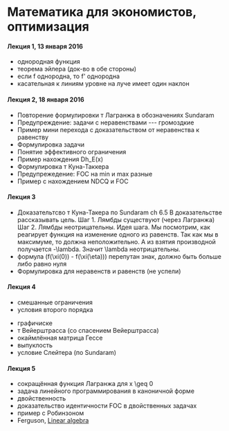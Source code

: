 # Математика для экономистов, оптимизация

#### Лекция 1, 13 января 2016
* однородная функция
* теорема эйлера (док-во в обе стороны)
* если f однородна, то f' однородна
* касательная к линиям уровне на луче имеет один наклон

#### Лекция 2, 18 января 2016
* Повторение формулировки т Лагранжа в обозначениях Sundaram
* Предупреждение: задачи с неравенствами --- громоздкие
* Пример мини перехода с доказательством от неравенства к равенству
* Формулировка задачи
* Понятие эффективного ограничения
* Пример нахождения Dh_E(x) 
* Формулировка т Куна-Таккера
* Предупрежедение: FOC на min и max разные
* Пример с нахождением NDCQ и FOC

#### Лекция 3 
* Доказательтсво т Куна-Такера по Sundaram ch 6.5
В доказательстве рассказывать цель.
Шаг 1. Лямбды существуют (через Лагранжа)
Шаг 2. Лямбды неотрицательны. Идея шага. Мы посмотрим, как реагирует функция на изменение одного из равенств. Так как мы в максимуме, то должна неположительно. А из взятия производной получается -\lambda. Значит \lambda неотрицательны.
* формула (f(\xi(0)) - f(\xi(\eta))) перепутан знак, должно быть больше либо равно нуля
* Формулировка для неравенств и равенств (не успели)

#### Лекция 4
* смешанные ограничения
* условия второго порядка
- графичиске
- т Вейерштрасса (со спасением Вейерштрасса)
- окаймлённая матрица Гессе
- выпуклость
- условие Слейтера (по Sundaram)


#### Лекция 5
* сокращённая функция Лагранжа для x \geq 0
* задача линейного программирования в каноничной форме
* двойственность
* доказательство идентичности FOC в двойственных задачах
* пример с Робинзоном
* Ferguson, [Linear algebra](https://www.math.ucla.edu/~tom/LP.pdf)






